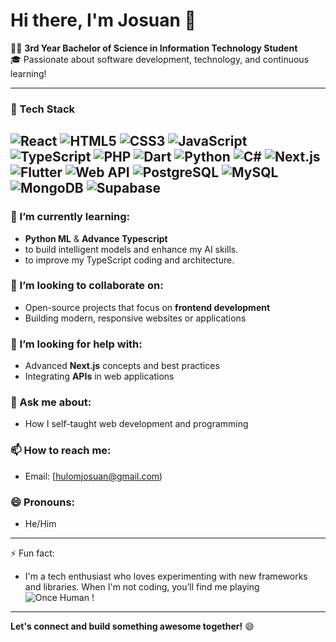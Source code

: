 # Hi there, I'm Josuan 👋

👨‍💻 **3rd Year Bachelor of Science in Information Technology Student**  
🎓 Passionate about software development, technology, and continuous learning!

---
### 🚀 Tech Stack

![React](https://img.shields.io/badge/React-20232A?style=for-the-badge&logo=react&logoColor=61DAFB)
![HTML5](https://img.shields.io/badge/HTML5-E34F26?style=for-the-badge&logo=html5&logoColor=white)
![CSS3](https://img.shields.io/badge/CSS3-1572B6?style=for-the-badge&logo=css3&logoColor=white)
![JavaScript](https://img.shields.io/badge/JavaScript-F7DF1E?style=for-the-badge&logo=javascript&logoColor=black)
![TypeScript](https://img.shields.io/badge/TypeScript-3178C6?style=for-the-badge&logo=typescript&logoColor=white)
![PHP](https://img.shields.io/badge/PHP-777BB4?style=for-the-badge&logo=php&logoColor=white)
![Dart](https://img.shields.io/badge/Dart-0175C2?style=for-the-badge&logo=dart&logoColor=white)
![Python](https://img.shields.io/badge/Python-3776AB?style=for-the-badge&logo=python&logoColor=white)
![C#](https://img.shields.io/badge/C%23-239120?style=for-the-badge&logo=c-sharp&logoColor=white)
![Next.js](https://img.shields.io/badge/Next.js-000000?style=for-the-badge&logo=next.js&logoColor=white)
![Flutter](https://img.shields.io/badge/Flutter-02569B?style=for-the-badge&logo=flutter&logoColor=white)
![Web API](https://img.shields.io/badge/WebAPI-005571?style=for-the-badge&logo=webapi&logoColor=white)
![PostgreSQL](https://img.shields.io/badge/PostgreSQL-336791?style=for-the-badge&logo=postgresql&logoColor=white)
![MySQL](https://img.shields.io/badge/MySQL-4479A1?style=for-the-badge&logo=mysql&logoColor=white)
![MongoDB](https://img.shields.io/badge/MongoDB-4EA94B?style=for-the-badge&logo=mongodb&logoColor=white)
![Supabase](https://img.shields.io/badge/Supabase-3ECF8E?style=for-the-badge&logo=supabase&logoColor=white)
---

### 🌱 I’m currently learning:
- **Python ML** & **Advance Typescript**
- to build intelligent models and enhance my AI skills.
- to improve my TypeScript coding and architecture.

### 👯 I’m looking to collaborate on:
- Open-source projects that focus on **frontend development**
- Building modern, responsive websites or applications

### 🤔 I’m looking for help with:
- Advanced **Next.js** concepts and best practices
- Integrating **APIs** in web applications

### 💬 Ask me about:
- How I self-taught web development and programming

### 📫 How to reach me:
- Email: [hulomjosuan@gmail.com)

### 😄 Pronouns:
- He/Him

---

⚡ Fun fact:  
- I'm a tech enthusiast who loves experimenting with new frameworks and libraries. When I'm not coding, you’ll find me playing ![Once Human](https://img.shields.io/badge/Once_Human-000000?style=for-the-badge)
!

---
  
**Let's connect and build something awesome together!** 😄
